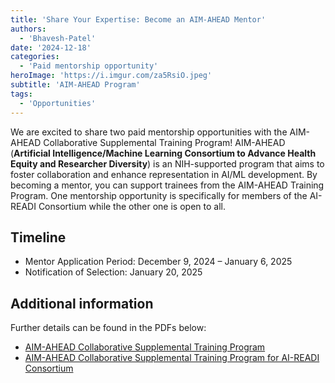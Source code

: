 ```yaml
---
title: 'Share Your Expertise: Become an AIM-AHEAD Mentor'
authors:
  - 'Bhavesh-Patel'
date: '2024-12-18'
categories:
  - 'Paid mentorship opportunity'
heroImage: 'https://i.imgur.com/za5RsiO.jpeg'
subtitle: 'AIM-AHEAD Program'
tags:
  - 'Opportunities'
---
```


We are excited to share two paid mentorship opportunities with the AIM-AHEAD Collaborative Supplemental Training Program!
AIM-AHEAD (**Artificial Intelligence/Machine Learning Consortium to Advance Health Equity and Researcher Diversity**) is an NIH-supported program that aims to foster collaboration and enhance representation in AI/ML development. By becoming a mentor, you can support trainees from the AIM-AHEAD Training Program. 
One mentorship opportunity is specifically for members of the AI-READI Consortium while the other one is open to all.

## Timeline
- Mentor Application Period: December 9, 2024 – January 6, 2025
- Notification of Selection: January 20, 2025

## Additional information 
Further details can be found in the PDFs below:

- [AIM-AHEAD Collaborative Supplemental Training Program](/assets/pdf/AIM-AHEAD-Call-for-Mentors.pdf)
- [AIM-AHEAD Collaborative Supplemental Training Program for AI-READI Consortium](/assets/pdf/Call-for-Mentors.pdf)

